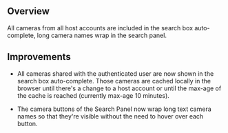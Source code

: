 ## Overview

All cameras from all host accounts are included in the search box auto-complete, long camera names wrap in the search panel.

## Improvements

- All cameras shared with the authenticated user are now shown in the search box auto-complete. Those cameras are cached locally in the browser until there's a change to a host account or until the max-age of the cache is reached (currently max-age 10 minutes).

- The camera buttons of the Search Panel now wrap long text camera names so that they're visible without the need to hover over each button.
